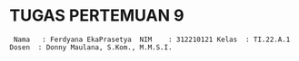 # TUGAS PERTEMUAN 9
 `` 
  Nama   : Ferdyana EkaPrasetya 
  NIM    : 312210121
  Kelas  : TI.22.A.1 
  Dosen  : Donny Maulana, S.Kom., M.M.S.I. 
  ``


